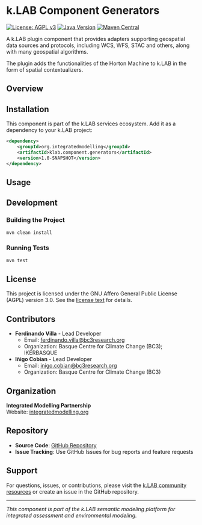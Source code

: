 # k.LAB Component Generators

[![License: AGPL v3](https://img.shields.io/badge/License-AGPL%20v3-blue.svg)](http://www.gnu.org/licenses/agpl-3.0)
[![Java Version](https://img.shields.io/badge/Java-21-orange)](https://openjdk.java.net/projects/jdk/21/)
[![Maven Central](https://img.shields.io/badge/Maven-1.0--SNAPSHOT-green)](https://search.maven.org/)

A k.LAB plugin component that provides adapters supporting geospatial data sources and protocols, including WCS, WFS, STAC and others, along with many geospatial algorithms.

The plugin adds the functionalities of the Horton Machine to k.LAB in the form of spatial contextualizers.

## Overview

## Installation

This component is part of the k.LAB services ecosystem. Add it as a dependency to your k.LAB project:

```xml
<dependency>
    <groupId>org.integratedmodelling</groupId>
    <artifactId>klab.component.generators</artifactId>
    <version>1.0-SNAPSHOT</version>
</dependency>
```

## Usage
## Development

### Building the Project

```bash
mvn clean install
```

### Running Tests

```bash
mvn test
```

## License

This project is licensed under the GNU Affero General Public License (AGPL) version 3.0. See the [license text](http://www.gnu.org/licenses/agpl-3.0.en.html) for details.

## Contributors

- **Ferdinando Villa** - Lead Developer
    - Email: ferdinando.villa@bc3research.org
    - Organization: Basque Centre for Climate Change (BC3); IKERBASQUE
- **Iñigo Cobian** - Lead Developer
  - Email: inigo.cobian@bc3research.org
  - Organization: Basque Centre for Climate Change (BC3)

## Organization

**Integrated Modelling Partnership**  
Website: [integratedmodelling.org](http://www.integratedmodelling.org)

## Repository

- **Source Code**: [GitHub Repository](https://github.com/integratedmodelling/klab.component.generators)
- **Issue Tracking**: Use GitHub Issues for bug reports and feature requests

## Support

For questions, issues, or contributions, please visit the [k.LAB community resources](http://www.integratedmodelling.org) or create an issue in the GitHub repository.

---

*This component is part of the k.LAB semantic modeling platform for integrated assessment and environmental modeling.*
